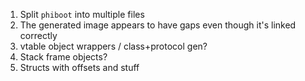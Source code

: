 1. Split `phiboot` into multiple files
2. The generated image appears to have gaps even though it's linked correctly
3. vtable object wrappers / class+protocol gen?
4. Stack frame objects?
5. Structs with offsets and stuff
